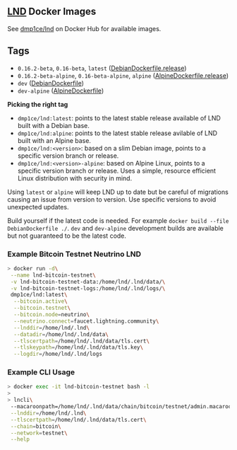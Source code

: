 ## [LND](https://github.com/LightningNetwork/lnd) Docker Images

See [dmp1ce/lnd](https://hub.docker.com/r/dmp1ce/lnd/tags/) on Docker Hub for available images.

## Tags

- `0.16.2-beta`, `0.16-beta`, `latest` ([DebianDockerfile.release](https://github.com/dmp1ce/lnd-docker/blob/v0.16.2-beta/DebianDockerfile.release))
- `0.16.2-beta-alpine`, `0.16-beta-alpine`, `alpine` ([AlpineDockerfile.release](https://github.com/dmp1ce/lnd-docker/blob/v0.16.2-beta/AlpineDockerfile.release))
- `dev` ([DebianDockerfile](https://github.com/dmp1ce/lnd-docker/blob/master/DebianDockerfile))
- `dev-alpine` ([AlpineDockerfile](https://github.com/dmp1ce/lnd-docker/blob/master/AlpineDockerfile))

**Picking the right tag**

- `dmp1ce/lnd:latest`: points to the latest stable release available of LND built with a Debian base.
- `dmp1ce/lnd:alpine`: points to the latest stable release avilable of LND built with an Alpine base.
- `dmp1ce/lnd:<version>`: based on a slim Debian image, points to a specific version branch or release.
- `dmp1ce/lnd:<version>-alpine`: based on Alpine Linux, points to a specific version branch or release. Uses a simple, resource efficient Linux distribution with security in mind.

Using `latest` or `alpine` will keep LND up to date but be careful of migrations causing an issue from version to version. Use specific versions to avoid unexpected updates.

Build yourself if the latest code is needed. For example `docker build --file DebianDockerfile ./`. `dev` and `dev-alpine` development builds are available but not guaranteed to be the latest code.

### Example Bitcoin Testnet Neutrino LND

```sh
> docker run -d\
 --name lnd-bitcoin-testnet\
 -v lnd-bitcoin-testnet-data:/home/lnd/.lnd/data/\
 -v lnd-bitcoin-testnet-logs:/home/lnd/.lnd/logs/\
 dmp1ce/lnd:latest\
  --bitcoin.active\
  --bitcoin.testnet\
  --bitcoin.node=neutrino\
  --neutrino.connect=faucet.lightning.community\
  --lnddir=/home/lnd/.lnd\
  --datadir=/home/lnd/.lnd/data\
  --tlscertpath=/home/lnd/.lnd/data/tls.cert\
  --tlskeypath=/home/lnd/.lnd/data/tls.key\
  --logdir=/home/lnd/.lnd/logs
```

### Example CLI Usage

```sh
> docker exec -it lnd-bitcoin-testnet bash -l
>
> lncli\
 --macaroonpath=/home/lnd/.lnd/data/chain/bitcoin/testnet/admin.macaroon\
 --lnddir=/home/lnd/.lnd\
 --tlscertpath=/home/lnd/.lnd/data/tls.cert\
 --chain=bitcoin\
 --network=testnet\
 --help
```
